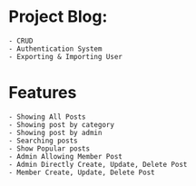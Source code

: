 # Project Blog:
    - CRUD
    - Authentication System
    - Exporting & Importing User

# Features 
    - Showing All Posts
    - Showing post by category
    - Showing post by admin
    - Searching posts
    - Show Popular posts
    - Admin Allowing Member Post
    - Admin Directly Create, Update, Delete Post
    - Member Create, Update, Delete Post
	